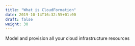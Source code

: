 ```yaml
---
title: "What is CloudFormation"
date: 2019-10-14T16:32:55+01:00
draft: false
weight: 30
---
```


Model and provision all your cloud infrastructure resources